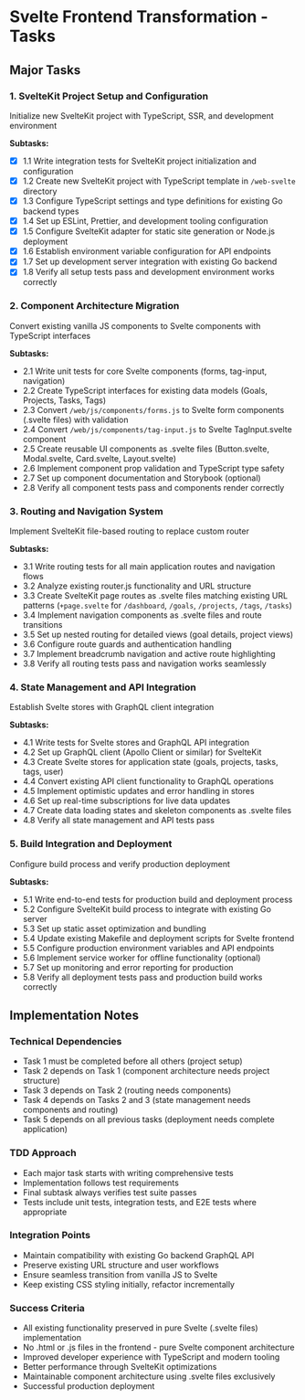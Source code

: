 # Svelte Frontend Transformation - Tasks

## Major Tasks

### 1. SvelteKit Project Setup and Configuration
Initialize new SvelteKit project with TypeScript, SSR, and development environment

**Subtasks:**
- [x] 1.1 Write integration tests for SvelteKit project initialization and configuration
- [x] 1.2 Create new SvelteKit project with TypeScript template in `/web-svelte` directory
- [x] 1.3 Configure TypeScript settings and type definitions for existing Go backend types
- [x] 1.4 Set up ESLint, Prettier, and development tooling configuration
- [x] 1.5 Configure SvelteKit adapter for static site generation or Node.js deployment
- [x] 1.6 Establish environment variable configuration for API endpoints
- [x] 1.7 Set up development server integration with existing Go backend
- [x] 1.8 Verify all setup tests pass and development environment works correctly

### 2. Component Architecture Migration
Convert existing vanilla JS components to Svelte components with TypeScript interfaces

**Subtasks:**
- 2.1 Write unit tests for core Svelte components (forms, tag-input, navigation)
- 2.2 Create TypeScript interfaces for existing data models (Goals, Projects, Tasks, Tags)
- 2.3 Convert `/web/js/components/forms.js` to Svelte form components (.svelte files) with validation
- 2.4 Convert `/web/js/components/tag-input.js` to Svelte TagInput.svelte component
- 2.5 Create reusable UI components as .svelte files (Button.svelte, Modal.svelte, Card.svelte, Layout.svelte)
- 2.6 Implement component prop validation and TypeScript type safety
- 2.7 Set up component documentation and Storybook (optional)
- 2.8 Verify all component tests pass and components render correctly

### 3. Routing and Navigation System
Implement SvelteKit file-based routing to replace custom router

**Subtasks:**
- 3.1 Write routing tests for all main application routes and navigation flows
- 3.2 Analyze existing router.js functionality and URL structure
- 3.3 Create SvelteKit page routes as .svelte files matching existing URL patterns (`+page.svelte` for `/dashboard`, `/goals`, `/projects`, `/tags`, `/tasks`)
- 3.4 Implement navigation components as .svelte files and route transitions
- 3.5 Set up nested routing for detailed views (goal details, project views)
- 3.6 Configure route guards and authentication handling
- 3.7 Implement breadcrumb navigation and active route highlighting
- 3.8 Verify all routing tests pass and navigation works seamlessly

### 4. State Management and API Integration
Establish Svelte stores with GraphQL client integration

**Subtasks:**
- 4.1 Write tests for Svelte stores and GraphQL API integration
- 4.2 Set up GraphQL client (Apollo Client or similar) for SvelteKit
- 4.3 Create Svelte stores for application state (goals, projects, tasks, tags, user)
- 4.4 Convert existing API client functionality to GraphQL operations
- 4.5 Implement optimistic updates and error handling in stores
- 4.6 Set up real-time subscriptions for live data updates
- 4.7 Create data loading states and skeleton components as .svelte files
- 4.8 Verify all state management and API tests pass

### 5. Build Integration and Deployment
Configure build process and verify production deployment

**Subtasks:**
- 5.1 Write end-to-end tests for production build and deployment process
- 5.2 Configure SvelteKit build process to integrate with existing Go server
- 5.3 Set up static asset optimization and bundling
- 5.4 Update existing Makefile and deployment scripts for Svelte frontend
- 5.5 Configure production environment variables and API endpoints
- 5.6 Implement service worker for offline functionality (optional)
- 5.7 Set up monitoring and error reporting for production
- 5.8 Verify all deployment tests pass and production build works correctly

## Implementation Notes

### Technical Dependencies
- Task 1 must be completed before all others (project setup)
- Task 2 depends on Task 1 (component architecture needs project structure)
- Task 3 depends on Task 2 (routing needs components)
- Task 4 depends on Tasks 2 and 3 (state management needs components and routing)
- Task 5 depends on all previous tasks (deployment needs complete application)

### TDD Approach
- Each major task starts with writing comprehensive tests
- Implementation follows test requirements
- Final subtask always verifies test suite passes
- Tests include unit tests, integration tests, and E2E tests where appropriate

### Integration Points
- Maintain compatibility with existing Go backend GraphQL API
- Preserve existing URL structure and user workflows
- Ensure seamless transition from vanilla JS to Svelte
- Keep existing CSS styling initially, refactor incrementally

### Success Criteria
- All existing functionality preserved in pure Svelte (.svelte files) implementation
- No .html or .js files in the frontend - pure Svelte component architecture
- Improved developer experience with TypeScript and modern tooling
- Better performance through SvelteKit optimizations
- Maintainable component architecture using .svelte files exclusively
- Successful production deployment